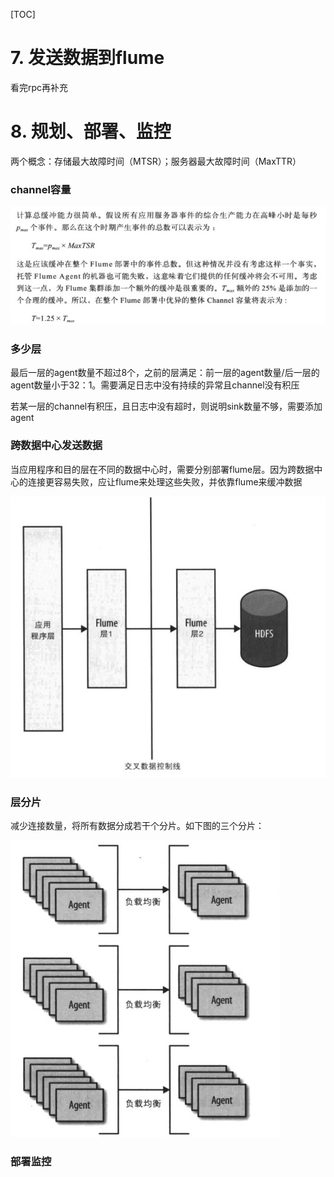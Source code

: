 [TOC]

# 7. 发送数据到flume

看完rpc再补充

# 8. 规划、部署、监控

两个概念：存储最大故障时间（MTSR）；服务器最大故障时间（MaxTTR）

### channel容量

![](8-1.jpg)

### 多少层

最后一层的agent数量不超过8个，之前的层满足：前一层的agent数量/后一层的agent数量小于32：1。需要满足日志中没有持续的异常且channel没有积压

若某一层的channel有积压，且日志中没有超时，则说明sink数量不够，需要添加agent

### 跨数据中心发送数据

当应用程序和目的层在不同的数据中心时，需要分别部署flume层。因为跨数据中心的连接更容易失败，应让flume来处理这些失败，并依靠flume来缓冲数据

![](8-2.jpg)

### 层分片

减少连接数量，将所有数据分成若干个分片。如下图的三个分片：

![](8-3.jpg)

### 部署监控

